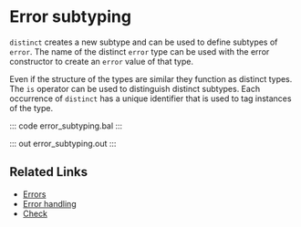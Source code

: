 # Error subtyping

`distinct` creates a new subtype and can be used to define subtypes of `error`. The name of the distinct `error` type can be used with the error constructor to create an `error` value of that type.

Even if the structure of the types are similar they function as distinct types. The `is` operator can be used to distinguish distinct subtypes. Each occurrence of `distinct` has a unique identifier that is used to tag instances of the type.

::: code error_subtyping.bal :::

::: out error_subtyping.out :::

## Related Links
- [Errors](https://ballerina.io/learn/by-example/error-reporting/)
- [Error handling](https://ballerina.io/learn/by-example/error-handling/)
- [Check](https://ballerina.io/learn/by-example/check/)